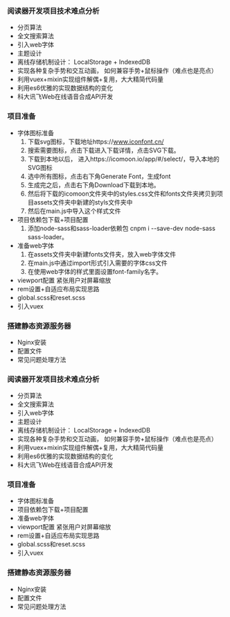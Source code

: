 
### 阅读器开发项目技术难点分析
- 分页算法
- 全文搜索算法
- 引入web字体
- 主题设计
- 离线存储机制设计： LocalStorage + IndexedDB
- 实现各种复杂手势和交互动画， 如何兼容手势+鼠标操作（难点也是亮点）
- 利用vuex+mixin实现组件解偶+复用，大大精简代码量
- 利用es6优雅的实现数据结构的变化
- 科大讯飞Web在线语音合成API开发

### 项目准备
- 字体图标准备
    1. 下载svg图标，下载地址https://www.iconfont.cn/
    2. 搜索需要图标，点击下载进入下载详情，点击SVG下载。
    3. 下载到本地以后， 进入https://icomoon.io/app/#/select/，导入本地的SVG图标
    4. 选中所有图标，点击右下角Generate Font，生成font
    5. 生成完之后，点击右下角Download下载到本地。
    6. 然后将下载的icomoon文件夹中的styles.css文件和fonts文件夹拷贝到项目assets文件夹中新建的styls文件夹中
    7. 然后在main.js中导入这个样式文件
- 项目依赖包下载+项目配置
    1. 添加node-sass和sass-loader依赖包 cnpm i --save-dev node-sass sass-loader。
- 准备web字体
    1. 在assets文件夹中新建fonts文件夹，放入web字体文件
    2. 在main.js中通过import形式引入需要的字体css文件
    3. 在使用web字体的样式里面设置font-family名字。
- viewport配置 紧张用户对屏幕缩放
- rem设置+自适应布局实现思路
- global.scss和reset.scss
- 引入vuex

### 搭建静态资源服务器
- Nginx安装
- 配置文件
- 常见问题处理方法
### 阅读器开发项目技术难点分析
- 分页算法
- 全文搜索算法
- 引入web字体
- 主题设计
- 离线存储机制设计： LocalStorage + IndexedDB
- 实现各种复杂手势和交互动画， 如何兼容手势+鼠标操作（难点也是亮点）
- 利用vuex+mixin实现组件解偶+复用，大大精简代码量
- 利用es6优雅的实现数据结构的变化
- 科大讯飞Web在线语音合成API开发

### 项目准备
- 字体图标准备
- 项目依赖包下载+项目配置
- 准备web字体
- viewport配置 紧张用户对屏幕缩放
- rem设置+自适应布局实现思路
- global.scss和reset.scss
- 引入vuex

### 搭建静态资源服务器
- Nginx安装
- 配置文件
- 常见问题处理方法